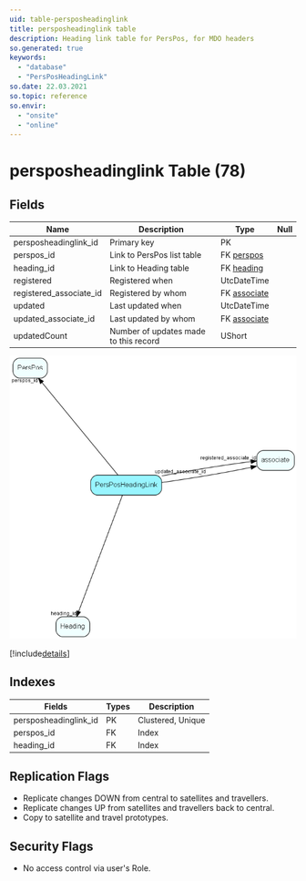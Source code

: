 ```yaml
---
uid: table-persposheadinglink
title: persposheadinglink table
description: Heading link table for PersPos, for MDO headers
so.generated: true
keywords:
  - "database"
  - "PersPosHeadingLink"
so.date: 22.03.2021
so.topic: reference
so.envir:
  - "onsite"
  - "online"
---
```


# persposheadinglink Table (78)

## Fields

| Name | Description | Type | Null |
|------|-------------|------|:----:|
|persposheadinglink\_id|Primary key|PK| |
|perspos\_id|Link to PersPos list table|FK [perspos](perspos.md)| |
|heading\_id|Link to Heading table|FK [heading](heading.md)| |
|registered|Registered when|UtcDateTime| |
|registered\_associate\_id|Registered by whom|FK [associate](associate.md)| |
|updated|Last updated when|UtcDateTime| |
|updated\_associate\_id|Last updated by whom|FK [associate](associate.md)| |
|updatedCount|Number of updates made to this record|UShort| |


![PersPosHeadingLink table relationship diagram](./media/PersPosHeadingLink.png)

[!include[details](./includes/PersPosHeadingLink.md)]

## Indexes

| Fields | Types | Description |
|--------|-------|-------------|
|persposheadinglink\_id |PK |Clustered, Unique |
|perspos\_id |FK |Index |
|heading\_id |FK |Index |

## Replication Flags

* Replicate changes DOWN from central to satellites and travellers.
* Replicate changes UP from satellites and travellers back to central.
* Copy to satellite and travel prototypes.

## Security Flags

* No access control via user's Role.

